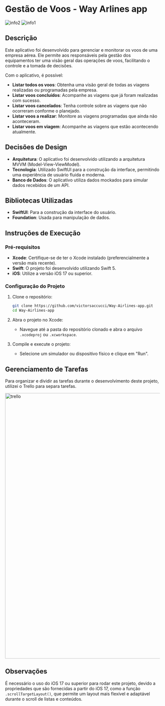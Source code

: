 # Gestão de Voos - Way Arlines app

![info2](https://github.com/user-attachments/assets/dca6ec50-cbbc-43d3-9deb-9c09ff99c948)
![info1](https://github.com/user-attachments/assets/0ab0ef2b-6e91-43ea-829f-8aabe3488f3c)

## Descrição

Este aplicativo foi desenvolvido para gerenciar e monitorar os voos de uma empresa aérea. Ele permite aos responsáveis pela gestão dos equipamentos ter uma visão geral das operações de voos, facilitando o controle e a tomada de decisões.

Com o aplicativo, é possível:

- **Listar todos os voos**: Obtenha uma visão geral de todas as viagens realizadas ou programadas pela empresa.
- **Listar voos concluídos**: Acompanhe as viagens que já foram realizadas com sucesso.
- **Listar voos cancelados**: Tenha controle sobre as viagens que não ocorreram conforme o planejado.
- **Listar voos a realizar**: Monitore as viagens programadas que ainda não aconteceram.
- **Listar voos em viagem**: Acompanhe as viagens que estão acontecendo atualmente.

## Decisões de Design

- **Arquitetura**: O aplicativo foi desenvolvido utilizando a arquitetura MVVM (Model-View-ViewModel).
- **Tecnologia**: Utilizado SwiftUI para a construção da interface, permitindo uma experiência de usuário fluida e moderna.
- **Banco de Dados**: O aplicativo utiliza dados mockados para simular dados recebidos de um API.

## Bibliotecas Utilizadas

- **SwiftUI**: Para a construção da interface do usuário.
- **Foundation**: Usada para manipulação de dados.

## Instruções de Execução

### Pré-requisitos

- **Xcode**: Certifique-se de ter o Xcode instalado (preferencialmente a versão mais recente).
- **Swift**: O projeto foi desenvolvido utilizando Swift 5.
- **iOS**: Utilize a versão iOS 17 ou superior.
  
### Configuração do Projeto

1. Clone o repositório:
    ```bash
    git clone https://github.com/victorsaccucci/Way-Airlines-app.git
    cd Way-Airlines-app
    ```

2. Abra o projeto no Xcode:
    - Navegue até a pasta do repositório clonado e abra o arquivo `.xcodeproj` ou `.xcworkspace`.

3. Compile e execute o projeto:
    - Selecione um simulador ou dispositivo físico e clique em "Run".

## Gerenciamento de Tarefas

Para organizar e dividir as tarefas durante o desenvolvimento deste projeto, utilizei o Trello para separa tarefas.

<img width="864" alt="trello" src="https://github.com/user-attachments/assets/1f765f4c-e72e-455c-acf2-afc3cfc7f616">

## Observações

É necessário o uso do iOS 17 ou superior para rodar este projeto, devido a propriedades que são fornecidas a partir do iOS 17, como a função `.scrollTargetLayout()`, que permite um layout mais flexível e adaptável durante o scroll de listas e conteúdos.

